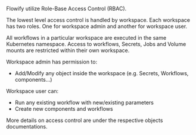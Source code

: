 Flowify utilize Role-Base Access Control (RBAC).

The lowest level access control is handled by workspace. Each workspace has two roles. One for workspace admin and another for workspace user.

All workflows in a particular workspace are executed in the same Kubernetes namespace. Access to workflows, Secrets, Jobs and Volume mounts are restricted within their own workspace.

Workspace admin has permission to:

- Add/Modify any object inside the workspace (e.g. Secrets, Workflows, components...)

Workspace user can:

- Run any existing workflow with new/existing parameters
- Create new components and workflows

More details on access control are under the respective objects documentations.
